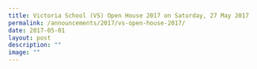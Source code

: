```yaml
---
title: Victoria School (VS) Open House 2017 on Saturday, 27 May 2017
permalink: /announcements/2017/vs-open-house-2017/
date: 2017-05-01
layout: post
description: ""
image: ""
---
```

